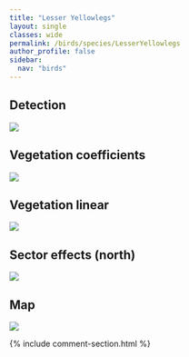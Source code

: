 ```yaml
---
title: "Lesser Yellowlegs"
layout: single
classes: wide
permalink: /birds/species/LesserYellowlegs
author_profile: false
sidebar:
  nav: "birds"
---
```



<h2>Detection</h2>

<a href="https://beallen.github.io/DevelopmentWebsite/assets/images/birds/LesserYellowlegs/det.jpg">
<img src="https://beallen.github.io/DevelopmentWebsite/assets/images/birds/LesserYellowlegs/det.jpg">
</a>

<h2>Vegetation coefficients</h2>

<a href="https://beallen.github.io/DevelopmentWebsite/assets/images/birds/LesserYellowlegs/veghf.jpg">
<img src="https://beallen.github.io/DevelopmentWebsite/assets/images/birds/LesserYellowlegs/veghf.jpg">
</a>

<h2>Vegetation linear</h2>

<a href="https://beallen.github.io/DevelopmentWebsite/assets/images/birds/LesserYellowlegs/lin-north.jpg">
<img src="https://beallen.github.io/DevelopmentWebsite/assets/images/birds/LesserYellowlegs/lin-north.jpg">
</a>

<h2>Sector effects (north)</h2>

<a href="https://beallen.github.io/DevelopmentWebsite/assets/images/birds/LesserYellowlegs/sector-north.jpg">
<img src="https://beallen.github.io/DevelopmentWebsite/assets/images/birds/LesserYellowlegs/sector-north.jpg">
</a>

<h2>Map</h2>

<a href="https://beallen.github.io/DevelopmentWebsite/assets/images/birds/LesserYellowlegs/map.jpg">
<img src="https://beallen.github.io/DevelopmentWebsite/assets/images/birds/LesserYellowlegs/map.jpg">
</a>

{% include comment-section.html %}
